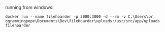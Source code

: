 running from windows:
```
docker run --name filehoarder -p 3000:3000 -d --rm -v C:\Users\pr
ogrammingpope\Documents\Dev\fileHoarder\uploads:/usr/src/app/uploads filehoarder
```